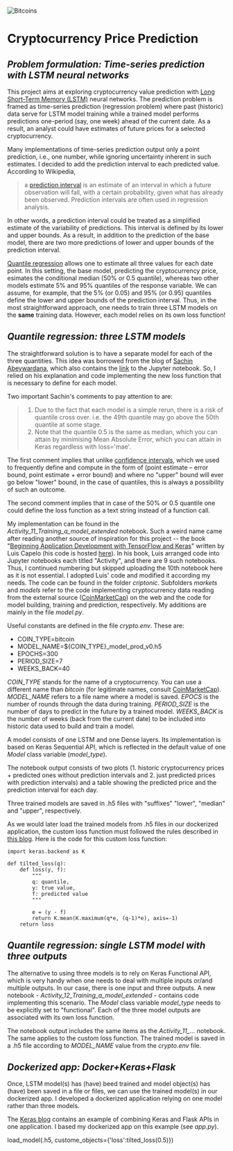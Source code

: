 <meta name='keywords' content='LSTM, Keras, Flask, cryptocurrency price prediction, time series prediction'>
  
![Bitcoins](https://cdn.pixabay.com/photo/2017/01/25/12/31/bitcoin-2007769__340.jpg)

# Cryptocurrency Price Prediction

## *Problem formulation: Time-series prediction with LSTM neural networks*
This project aims at exploring cryptocurrency value prediction with [Long Short-Term Memory (LSTM)](https://en.wikipedia.org/wiki/Long_short-term_memory) neural networks. The prediction problem is framed as time-series prediction (regression problem) where past (historic) data serve for LSTM model training while a trained model performs predictions one-period (say, one week) ahead of the current date. As a result, an analyst could have estimates of future prices for a selected cryptocurrency.

Many implementations of time-series prediction output only a point prediction, i.e., one number, while ignoring uncertainty inherent in such estimates. I decided to add the prediction interval to each predicted value. According to Wikipedia, 
> a [prediction interval](https://en.wikipedia.org/wiki/Prediction_interval) is an estimate of an interval in which a future 
> observation will fall, with a certain probability, given 
> what has already been observed. Prediction intervals are often used in regression analysis. 

In other words, a prediction interval could be treated as a simplified estimate of the variability of predictions. This interval is defined by its lower and upper bounds. As a result, in addition to the prediction of the base model, there are two more predictions of lower and upper bounds of the prediction interval.

[Quantile regression](https://en.wikipedia.org/wiki/Quantile_regression) allows one to estimate all three values for each date point. In this setting, the base model, predicting the cryptocurrency price, esimates the conditional median (50% or 0.5 quantile), whereas two other models estimate 5% and 95% quantiles of the response variable. We can assume, for example, that the 5% (or 0.05) and 95% (or 0.95) quantiles define the lower and upper bounds of the prediction interval. Thus, in the most straightforward approach, one needs to train three LSTM models on the **same** training data. However, each model relies on its own loss function!

## *Quantile regression: three LSTM models*
The straightforward solution is to have a separate model for each of the three quantities. This idea was borrowed from the blog of [Sachin Abeywardana](https://towardsdatascience.com/deep-quantile-regression-c85481548b5a), which also contains the [link](https://github.com/sachinruk/KerasQuantileModel/blob/master/Keras%20Quantile%20Model.ipynb) to the Jupyter notebook. So, I relied on his explanation and code implementing the new loss function that is necessary to define for each model.

Two important Sachin's comments to pay attention to are:
>1. Due to the fact that each model is a simple rerun, there is a risk of quantile cross over. i.e. the 49th quantile may go 
> above the 50th quantile at some stage.
>2. Note that the quantile 0.5 is the same as median, which you can attain by minimising Mean Absolute Error, which you can 
> attain in Keras regardless with loss='mae'.

The first comment implies that unlike [confidence intervals](https://en.wikipedia.org/wiki/Confidence_interval), which we used to frequently define and compute in the form of (point estimate – error bound, point estimate + error bound) and where no "upper" bound will ever go below "lower" bound, in the case of quantiles, this is always a possibility of such an outcome.

The second comment implies that in case of the 50% or 0.5 quantile one could define the loss function as a text string instead of a function call.

My implementation can be found in the *Activity_11_Training_a_model_extended* notebook. Such a weird name came after reading another source of inspiration for this project -- the book "[Beginning Application Development with TensorFlow and Keras](https://www.packtpub.com/application-development/beginning-application-development-tensorflow-and-keras-elearning-video)" written by Luis Capelo (his code is hosted [here](https://github.com/TrainingByPackt/Beginning-Application-Development-with-TensorFlow-and-Keras)). In his book, Luis arranged code into Jupyter notebooks each titled "Activity", and there are 9 such notebooks. Thus, I continued numbering but skipped uploading the 10th notebook here as it is not essential. I adopted Luis' code and modified it according my needs. The code can be found in the folder *criptonic*. Subfolders *markets* and *models* refer to the code implementing cryptocurrency data reading from the external source ([CoinMarketCap](https://coinmarketcap.com/)) on the web and the code for model building, training and prediction, respectively. My additions are mainly in the file *model.py*.

Useful constants are defined in the file *crypto.env*. These are:

* COIN_TYPE=bitcoin
* MODEL_NAME=${COIN_TYPE}_model_prod_v0.h5
* EPOCHS=300
* PERIOD_SIZE=7
* WEEKS_BACK=40

*COIN_TYPE* stands for the name of a cryptocurrency. You can use a different name than *bitcoin* (for legitimate names, consult [CoinMarketCap](https://coinmarketcap.com/)). *MODEL_NAME* refers to a file name where a model is saved. *EPOCS* is the number of rounds through the data during training. *PERIOD_SIZE* is the number of days to predict in the future by a trained model. *WEEKS_BACK* is the number of weeks (back from the current date) to be included into historic data used to build and train a model. 

A model consists of one LSTM and one Dense layers. Its implementation is based on Keras Sequential API, which is reflected in the default value of one *Model* class variable (*model_type*).

The notebook output consists of two plots (1. historic cryptocurrency prices + predicted ones without prediction intervals and 2. just predicted prices with prediction intervals) and a table showing the predicted price and the prediction interval for each day.

Three trained models are saved in .h5 files with "suffixes" "lower", "median" and "upper", respectively.

As we would later load the trained models from .h5 files in our dockerized application, the custom loss function must followed the rules described in [this blog](https://medium.com/@Bloomore/how-to-write-a-custom-loss-function-with-additional-arguments-in-keras-5f193929f7a0). Here is the code for this custom loss function:

```
import keras.backend as K

def tilted_loss(q):
    def loss(y, f):
        """
        q: quantile,
        y: true value,
        f: predicted value
        """

        e = (y - f)
        return K.mean(K.maximum(q*e, (q-1)*e), axis=-1)
    return loss
```
## *Quantile regression: single LSTM model with three outputs*
The alternative to using three models is to rely on Keras Functional API, which is very handy when one needs to deal with multiple inputs or/and multiple outputs. In our case, there is one input and three outputs. A new notebook - *Activity_12_Training_a_model_extended* - contains code implementing this scenario. The *Model* class variable *model_type* needs to be explicitly set to "functional". Each of the three model outputs are associated with its own loss function.

The notebook output includes the same items as the *Activity_11_...* notebook. The same applies to the custom loss function. The trained model is saved in a .h5 file according to *MODEL_NAME* value from the *crypto.env* file.

## *Dockerized app: Docker+Keras+Flask*
Once, LSTM model(s) has (have) beed trained and model object(s) has (have) been saved in a file or files, we can use the trained model(s) in our dockerized app. I developed a dockerized application relying on one model rather than three models.

The [Keras blog](https://blog.keras.io/building-a-simple-keras-deep-learning-rest-api.html) contains an example of combining Keras and Flask APIs in one application. I based my dockerized app on this example (see *app.py*).

load_model(.h5, custome_objects={'loss':tilted_loss(0.5)})
